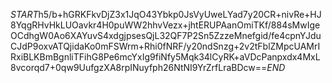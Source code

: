 $START$h5/b+hGRKFkvDjZ3x1JqO43Ybkp0JsVyUweLYad7y20CR+nivRe+HJ8YqgRHvHkLUOavkr4H0puWW2hhvVezx+jhtERUPAanOmiTKf/884sMwIgeOCdhgW0Ao6XAYuvS4xdgjpsesQjL32QF7P2Sn5ZzzeMnefgid/fe4cpnYJduCJdP9oxvATQjidaKo0mFSWrm+Rhi0fNRF/y20ndSnzg+2v2tFblZMpcUAMrIRxiBLKBmBgnliTFihG8Pe6mcYxIg9fiNfy5Mqk34lCyRK+aVDcPanpxdx4MxL8vcorqd7+0qw9UufgzXA8rpINuyfph26NtNI9YrZrfLraBDcw==$END$